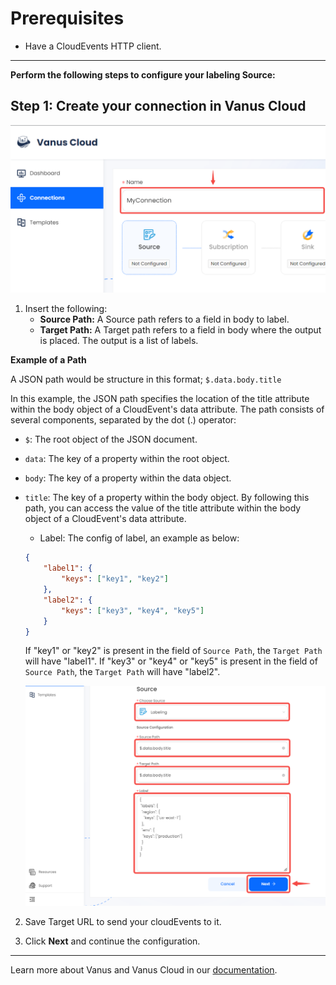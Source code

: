 # Prerequisites
- Have a CloudEvents HTTP client.

---

**Perform the following steps to configure your labeling Source:**

## Step 1: Create your connection in Vanus Cloud

![img.png](images/name%20connection.png)

1. Insert the following:
    - **Source Path:** A Source path refers to a field in body to label.
    - **Target Path:** A Target path refers to a field in body where the output is placed. The output is a list of labels.
    
**Example of a Path**

A JSON path would be structure in this format; `$.data.body.title`

In this example, the JSON path specifies the location of the title attribute within the body object of a CloudEvent's data attribute. The path consists of several components, separated by the dot (.) operator:

- `$`: The root object of the JSON document.
- `data`: The key of a property within the root object.
- `body`: The key of a property within the data object.
- `title`: The key of a property within the body object.
By following this path, you can access the value of the title attribute within the body object of a CloudEvent's data attribute.

    - Label: The config of label, an example as below:
    ```json
    {
        "label1": {
            "keys": ["key1", "key2"]
        },
        "label2": {
            "keys": ["key3", "key4", "key5"]
        }
    }
    ```
    If "key1" or "key2" is present in the field of `Source Path`, the `Target Path` will have "label1".
    If "key3" or "key4" or "key5" is present in the field of `Source Path`, the `Target Path` will have "label2".
    
    ![img.png](images/source.png)

2. Save Target URL to send your cloudEvents to it. 

3. Click **Next** and continue the configuration.

---

Learn more about Vanus and Vanus Cloud in our [documentation](https://docs.vanus.ai).
